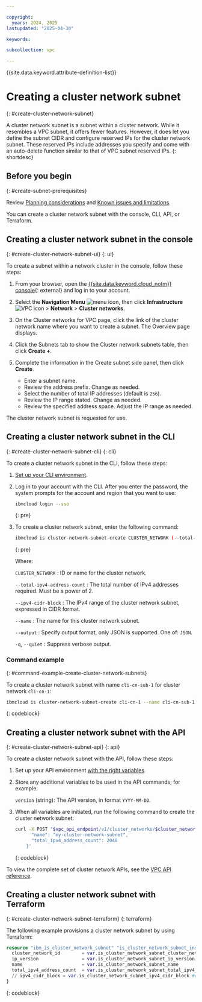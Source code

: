```yaml
---

copyright:
  years: 2024, 2025
lastupdated: "2025-04-30"

keywords:

subcollection: vpc

---
```


{{site.data.keyword.attribute-definition-list}}

# Creating a cluster network subnet
{: #create-cluster-network-subnet}

A cluster network subnet is a subnet within a cluster network. While it resembles a VPC subnet, it offers fewer features. However, it does let you define the subnet CIDR and configure reserved IPs for the cluster network subnet. These reserved IPs include addresses you specify and come with an auto-delete function similar to that of VPC subnet reserved IPs.
{: shortdesc}

## Before you begin
{: #create-subnet-prerequisites}

Review [Planning considerations](/docs/vpc?topic=vpc-planning-cluster-network&interface=ui) and [Known issues and limitations](/docs/vpc?topic=vpc-limitations-cluster-network&interface=ui).

You can create a cluster network subnet with the console, CLI, API, or Terraform.

## Creating a cluster network subnet in the console
{: #create-cluster-network-subnet-ui}
{: ui}

To create a subnet within a network cluster in the console, follow these steps:

1. From your browser, open the [{{site.data.keyword.cloud_notm}} console](/login){: external} and log in to your account.
1. Select the **Navigation Menu** ![menu icon](../../icons/icon_hamburger.svg), then click  **Infrastructure** ![VPC icon](../../icons/vpc.svg) > **Network** > **Cluster networks**.
1. On the Cluster networks for VPC page, click the link of the cluster network name where you want to create a subnet. The Overview page displays.
1. Click the Subnets tab to show the Cluster network subnets table, then click **Create +**.
1. Complete the information in the Create subnet side panel, then click **Create**.

   * Enter a subnet name.
   * Review the address prefix. Change as needed.
   * Select the number of total IP addresses (default is `256`).
   * Review the IP range stated. Change as needed.
   * Review the specified address space. Adjust the IP range as needed.

The cluster network subnet is requested for use.

## Creating a cluster network subnet in the CLI
{: #create-cluster-network-subnet-cli}
{: cli}

To create a cluster network subnet in the CLI, follow these steps:

1. [Set up your CLI environment](/docs/vpc?topic=vpc-set-up-environment&interface=cli).

1. Log in to your account with the CLI. After you enter the password, the system prompts for the account and region that you want to use:

    ```sh
    ibmcloud login --sso
    ```
    {: pre}

1. To create a cluster network subnet, enter the following command:

   ```bash
   ibmcloud is cluster-network-subnet-create CLUSTER_NETWORK (--total-ipv4-address-count TOTAL_IPV4_ADDRESS_COUNT | --ipv4-cidr-block IPV4_CIDR_BLOCK) [--name NAME] [--ip-version IP_VERSION] [--output JSON] [-q, --quiet]
   ```
   {: pre}

   Where:

   `CLUSTER_NETWORK`
   :    ID or name for the cluster network.

   `--total-ipv4-address-count`
   :    The total number of IPv4 addresses required. Must be a power of 2.

   `--ipv4-cidr-block`
   :    The IPv4 range of the cluster network subnet, expressed in CIDR format.

   `--name`
   :    The name for this cluster network subnet.

   `--output`
   :    Specify output format, only JSON is supported. One of: `JSON`.

   `-q`, `--quiet`
   :    Suppress verbose output.

### Command example
{: #command-example-create-cluster-network-subnets}

To create a cluster network subnet with name `cli-cn-sub-1` for cluster network `cli-cn-1`:

```sh
ibmcloud is cluster-network-subnet-create cli-cn-1 --name cli-cn-sub-1 --total-ipv4-address-count 32
```
{: codeblock}

## Creating a cluster network subnet with the API
{: #create-cluster-network-subnet-api}
{: api}

To create a cluster network subnet with the API, follow these steps:

1. Set up your API environment [with the right variables](/docs/vpc?topic=vpc-set-up-environment#api-prerequisites-setup).
1. Store any additional variables to be used in the API commands; for example:

   `version` (string): The API version, in format `YYYY-MM-DD`.

1. When all variables are initiated, run the following command to create the cluster network subnet:

   ```sh
   curl -X POST "$vpc_api_endpoint/v1/cluster_networks/$cluster_network_id/subnets?version=$today&generation=2" -H "Authorization: Bearer $iam_token" -d '{
         "name": "my-cluster-network-subnet",
         "total_ipv4_address_count": 2048
       }'
   ```
   {: codeblock}

To view the complete set of cluster network APIs, see the [VPC API reference](/apidocs/vpc/latest#list-cluster-network-profiles).

## Creating a cluster network subnet with Terraform
{: #create-cluster-network-subnet-terraform}
{: terraform}

The following example provisions a cluster network subnet by using Terraform:

```terraform
resource "ibm_is_cluster_network_subnet" "is_cluster_network_subnet_instance" {
  cluster_network_id        = var.is_cluster_network_subnet_cluster_network_id
  ip_version                = var.is_cluster_network_subnet_ip_version
  name                      = var.is_cluster_network_subnet_name
  total_ipv4_address_count  = var.is_cluster_network_subnet_total_ipv4_address_count
  // ipv4_cidr_block = var.is_cluster_network_subnet_ipv4_cidr_block #conflicts with total_ipv4_address_count
}
```
{: codeblock}
